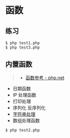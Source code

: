 # 函数

## 练习

```
$ php test1.php
$ php test3.php
```

## 内置函数

> - [函数参考 - php.net](https://www.php.net/manual/zh/funcref.php)

- 日期函数
- IP 处理函数
- 打印处理
- 序列化 反序列化
- [字符串处理](https://www.php.net/manual/zh/book.strings.php)
- 数组处理函数

```
$ php test2.php
```
 
